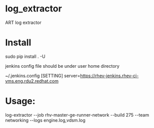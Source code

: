 # log_extractor
ART log extractor

# Install
sudo pip install . -U

jenkins config file should be under user home directory

~/.jenkins.config
[SETTING]
server=https://rhev-jenkins.rhev-ci-vms.eng.rdu2.redhat.com

# Usage:
log-extractor --job rhv-master-ge-runner-network --build 275 --team networking --logs engine.log,vdsm.log


